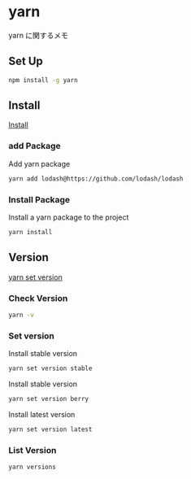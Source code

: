# yarn

yarn に関するメモ

## Set Up

```sh
npm install -g yarn
```

## Install

[Install](https://yarnpkg.com/cli/install)

### add Package

Add yarn package

```sh
yarn add lodash@https://github.com/lodash/lodash
```

### Install Package

Install a yarn package to the project

```sh
yarn install
```

## Version

[yarn set version](https://yarnpkg.com/cli/set/version)

### Check Version

```sh
yarn -v
```

### Set version

Install stable version

```sh
yarn set version stable
```

Install stable version

```sh
yarn set version berry
```

Install latest version

```sh
yarn set version latest
```

### List Version

```sh
yarn versions
```